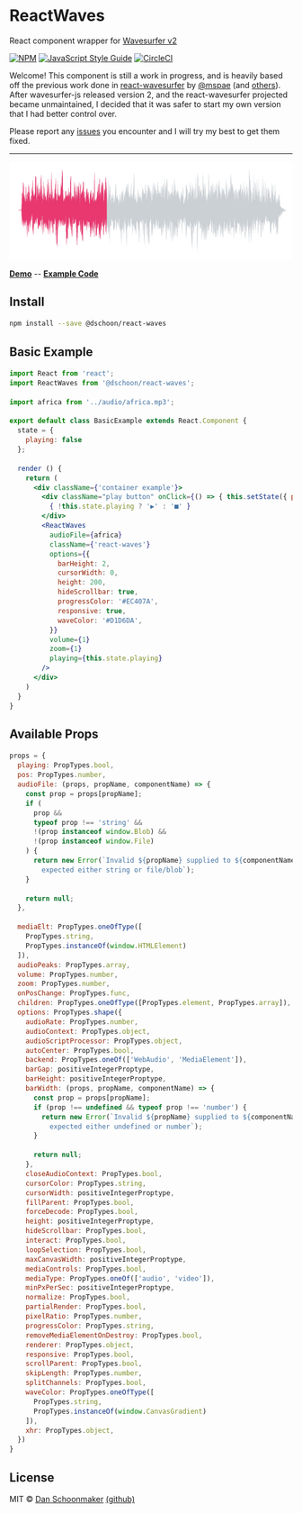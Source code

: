 # ReactWaves

React component wrapper for [Wavesurfer v2](http://wavesurfer-js.org)

[![NPM](https://img.shields.io/npm/v/@dschoon/react-waves.svg)](https://www.npmjs.com/package/@dschoon/react-waves) [![JavaScript Style Guide](https://img.shields.io/badge/code_style-standard-brightgreen.svg)](https://standardjs.com) [![CircleCI](https://circleci.com/gh/dschoon/react-waves.svg?style=svg)](https://circleci.com/gh/dschoon/react-waves)


Welcome! This component is still a work in progress, and is heavily based off the previous work done in [react-wavesurfer](https://github.com/mspae/react-wavesurfer) by [@mspae](https://github.com/mspae) (and [others]((https://github.com/mspae/react-wavesurfer/graphs/contributors))). After wavesurfer-js released version 2, and the react-wavesurfer projected became unmaintained, I decided that it was safer to start my own version that I had better control over.

Please report any [issues](https://github.com/dschoon/react-waves/issues) you encounter and I will try my best to get them fixed. 


----

![ReactWaves](example/public/react-waves.jpg)

**[Demo](https://dschoon.github.io/react-waves/)** -- **[Example Code](https://github.com/dschoon/react-waves/tree/master/example)**
 

## Install

```bash
npm install --save @dschoon/react-waves
```

## Basic Example

```jsx
import React from 'react';
import ReactWaves from '@dschoon/react-waves';

import africa from '../audio/africa.mp3';

export default class BasicExample extends React.Component {
  state = {
    playing: false
  };

  render () {
    return (
      <div className={'container example'}>
        <div className="play button" onClick={() => { this.setState({ playing: !this.state.playing }) }}>
          { !this.state.playing ? '▶' : '■' }
        </div>
        <ReactWaves
          audioFile={africa}
          className={'react-waves'}
          options={{
            barHeight: 2,
            cursorWidth: 0,
            height: 200,
            hideScrollbar: true,
            progressColor: '#EC407A',
            responsive: true,
            waveColor: '#D1D6DA',
          }}
          volume={1}
          zoom={1}
          playing={this.state.playing}
        />
      </div>
    )
  }
}

```

## Available Props

```jsx
props = {
  playing: PropTypes.bool,
  pos: PropTypes.number,
  audioFile: (props, propName, componentName) => {
    const prop = props[propName];
    if (
      prop &&
      typeof prop !== 'string' &&
      !(prop instanceof window.Blob) &&
      !(prop instanceof window.File)
    ) {
      return new Error(`Invalid ${propName} supplied to ${componentName}
        expected either string or file/blob`);
    }

    return null;
  },

  mediaElt: PropTypes.oneOfType([
    PropTypes.string,
    PropTypes.instanceOf(window.HTMLElement)
  ]),
  audioPeaks: PropTypes.array,
  volume: PropTypes.number,
  zoom: PropTypes.number,
  onPosChange: PropTypes.func,
  children: PropTypes.oneOfType([PropTypes.element, PropTypes.array]),
  options: PropTypes.shape({
    audioRate: PropTypes.number,
    audioContext: PropTypes.object,
    audioScriptProcessor: PropTypes.object,
    autoCenter: PropTypes.bool,
    backend: PropTypes.oneOf(['WebAudio', 'MediaElement']),
    barGap: positiveIntegerProptype,
    barHeight: positiveIntegerProptype,
    barWidth: (props, propName, componentName) => {
      const prop = props[propName];
      if (prop !== undefined && typeof prop !== 'number') {
        return new Error(`Invalid ${propName} supplied to ${componentName}
          expected either undefined or number`);
      }

      return null;
    },
    closeAudioContext: PropTypes.bool,
    cursorColor: PropTypes.string,
    cursorWidth: positiveIntegerProptype,
    fillParent: PropTypes.bool,
    forceDecode: PropTypes.bool,
    height: positiveIntegerProptype,
    hideScrollbar: PropTypes.bool,
    interact: PropTypes.bool,
    loopSelection: PropTypes.bool,
    maxCanvasWidth: positiveIntegerProptype,
    mediaControls: PropTypes.bool,
    mediaType: PropTypes.oneOf(['audio', 'video']),
    minPxPerSec: positiveIntegerProptype,
    normalize: PropTypes.bool,
    partialRender: PropTypes.bool,
    pixelRatio: PropTypes.number,
    progressColor: PropTypes.string,
    removeMediaElementOnDestroy: PropTypes.bool,
    renderer: PropTypes.object,
    responsive: PropTypes.bool,
    scrollParent: PropTypes.bool,
    skipLength: PropTypes.number,
    splitChannels: PropTypes.bool,
    waveColor: PropTypes.oneOfType([
      PropTypes.string,
      PropTypes.instanceOf(window.CanvasGradient)
    ]),
    xhr: PropTypes.object,
  })
}

```

## License

MIT © [Dan Schoonmaker](https://danielschoonmaker.com) [(github)](https://github.com/dschoon)
